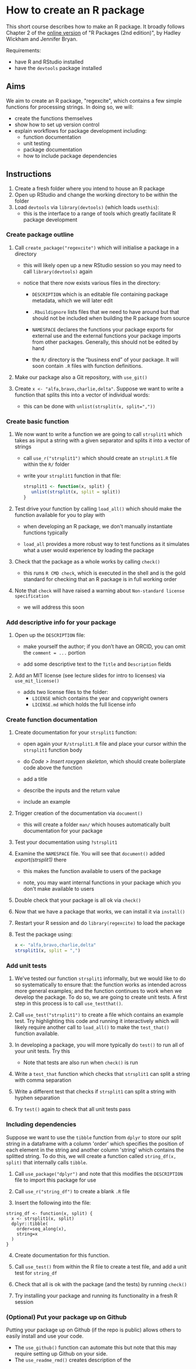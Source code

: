 # How to create an R package

This short course describes how to make an R package. It broadly follows Chapter 2 of the [online version](https://r-pkgs.org/) of "R Packages (2nd edition)", by Hadley Wickham and Jennifer Bryan.

Requirements:

* have R and RStudio installed
* have the `devtools` package installed

## Aims

We aim to create an R package, "regexcite", which contains a few simple functions for processing strings. In doing so, we will:

* create the functions themselves
* show how to set up version control
* explain workflows for package development including:
  * function documentation
  * unit testing
  * package documentation
  * how to include package dependencies

## Instructions

1. Create a fresh folder where you intend to house an R package
2. Open up RStudio and change the working directory to be within the folder
3. Load `devtools` via `library(devtools)` (which loads `usethis`):
   * this is the interface to a range of tools which greatly facilitate R package development

### Create package outline

1. Call `create_package("regexcite")` which will initialise a package in a directory

   * this will likely open up a new RStudio session so you may need to call `library(devtools)` again

   * notice that there now exists various files in the directory:

     * `DESCRIPTION` which is an editable file containing package metadata, which we will later edit

     * `.Rbuildignore` lists files that we need to have around but that should not be included when building the R package from source

     * `NAMESPACE` declares the functions your package exports for external use and the external functions your package imports from other packages. Generally, this should not be edited by hand

     * the `R/` directory is the “business end” of your package. It will soon contain `.R` files with function definitions.

2. Make our package also a Git repository, with `use_git()`

3. Create `x <- "alfa,bravo,charlie,delta"`. Suppose we want to write a function that splits this into a vector of individual words:
   * this can be done with `unlist(strsplit(x, split=","))`

### Create basic function

1. We now want to write a function we are going to call `strsplit1` which takes as input a string with a given separator and splits it into a vector of strings

   * call `use_r("strsplit1")` which should create an `strsplit1.R` file within the `R/` folder

   * write your `strsplit1` function in that file:

     ```R
     strsplit1 <- function(x, split) {
     	unlist(strsplit(x, split = split))
     }
     ```

2. Test drive your function by calling `load_all()` which should make the function available for you to play with

   * when developing an R package, we don't manually instantiate functions typically

   * `load_all` provides a more robust way to test functions as it simulates what a user would experience by loading the package

3. Check that the package as a whole works by calling `check()`

   * this runs `R CMD check`, which is executed in the shell and is the gold standard for checking that an R package is in full working order

4. Note that `check` will have raised a warning about `Non-standard license specification`
   * we will address this soon

### Add descriptive info for your package

1. Open up the `DESCRIPTION` file:

   * make yourself the author; if you don’t have an ORCID, you can omit the `comment = ...` portion

   * add some descriptive text to the `Title` and `Description` fields

2. Add an MIT license (see lecture slides for intro to licenses) via `use_mit_license()`
   * adds two license files to the folder:
     * `LICENSE` which contains the year and copywright owners
     * `LICENSE.md` which holds the full license info

### Create function documentation

1. Create documentation for your `strsplit1` function:

   * open again your `R/strsplit1.R` file and place your cursor within the `strsplit1` function body

   * do *Code > Insert roxygen skeleton*, which should create boilerplate code above the function

   * add a title

   * describe the inputs and the return value

   * include an example

2. Trigger creation of the documentation via `document()`

   * this will create a folder `man/` which houses automatically built documentation for your package

3. Test your documentation using `?strsplit1`

4. Examine the `NAMESPACE` file. You will see that `document()` added *export(strsplit1)* there

   * this makes the function available to users of the package

   * note, you may want internal functions in your package which you don't make available to users

5. Double check that your package is all ok via `check()`

6. Now that we have a package that works, we can install it via `install()`

7. Restart your R session and do `library(regexcite)` to load the package

8. Test the package using:

   ```R
   x <- "alfa,bravo,charlie,delta"
   strsplit1(x, split = ",")
   ```

### Add unit tests

1. We've tested our function `strsplit1` informally, but we would like to do so systematically to ensure that: the function works as intended across more general examples; and the function continues to work when we develop the package. To do so, we are going to create unit tests. A first step in this process is to call `use_testthat()`.

2. Call `use_test("strsplit1")` to create a file which contains an example test. Try highlighting this code and running it interactively which will likely require another call to `load_all()` to make the `test_that()` function available.

3. In developing a package, you will more typically do `test()` to run all of your unit tests. Try this
   * Note that tests are also run when `check()` is run

4. Write a `test_that` function which checks that `strsplit1` can split a string with comma separation

5. Write a different test that checks if `strsplit1` can split a string with hyphen separation

6. Try `test()` again to check that all unit tests pass

### Including dependencies

Suppose we want to use the `tibble` function from `dplyr` to store our split string in a dataframe with a column 'order' which specifies the position of each element in the string and another column 'string' which contains the splitted string. To do this, we will create a function called  `string_df(x, split)` that internally calls `tibble`.

1. Call `use_package("dplyr")` and note that this modifies the `DESCRIPTION` file to import this package for use

2. Call `use_r("string_df")` to create a blank `.R` file

3. Insert the following into the file:

```
string_df <- function(x, split) {
  x <- strsplit1(x, split)
  dplyr::tibble(
    order=seq_along(x),
    string=x
  )
}
```

4. Create documentation for this function.

5. Call `use_test()` from within the R file to create a test file, and add a unit test for `string_df`

6. Check that all is ok with the package (and the tests) by running `check()`

7. Try installing your package and running its functionality in a fresh R session

### (Optional) Put your package up on Github

Putting your package up on Github (if the repo is public) allows others to easily install and use your code.

* The `use_github()` function can automate this but note that this may require setting up Github on your side.
* The `use_readme_rmd()` creates description of the 

